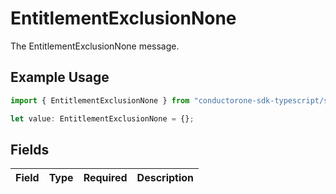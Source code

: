 # EntitlementExclusionNone

The EntitlementExclusionNone message.

## Example Usage

```typescript
import { EntitlementExclusionNone } from "conductorone-sdk-typescript/sdk/models/shared";

let value: EntitlementExclusionNone = {};
```

## Fields

| Field       | Type        | Required    | Description |
| ----------- | ----------- | ----------- | ----------- |
